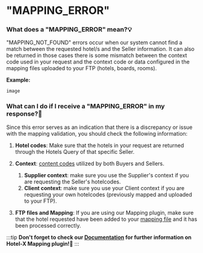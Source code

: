 ﻿---
sidebar_position: 21
---

# "MAPPING_ERROR"

### What does a "MAPPING_ERROR" mean?💡
"MAPPING_NOT_FOUND" errors occur when our system cannot find a match between the requested hotel/s and the Seller information. It can also be returned in those cases there is some mismatch between the context code used in your request and the context code or data configured in the mapping files uploaded to your FTP (hotels, boards, rooms).

**Example:**

```
image
```

### What can I do if I receive a "MAPPING_ERROR" in my response?🔎
Since this error serves as an indication that there is a discrepancy or issue with the mapping validation, you should check the following information:

1. **Hotel codes**: Make sure that the hotels in your request are returned through the Hotels Query of that specific Seller.
1. **Context**: [content codes](https://knowledge.travelgate.com/hotel-x-credentials) utilized by both Buyers and Sellers.
	1. **Supplier context**: make sure you use the Supplier's context if you are requesting the Seller's hotelcodes.
	1. **Client context**: make sure you use your Client context if you are requesting your own hotelcodes (previously mapped and uploaded to your FTP).

1. **FTP files and Mapping**: If you are using our Mapping plugin, make sure that the hotel requested have been added to your [mapping file](https://docs.travelgatex.com/connectiontypesbuyers/hotel-x/plugins/mapping/) and it has been processed correctly.

:::tip
**Don't forget to check our [Documentation](https://docs.travelgatex.com/connectiontypesbuyers/hotel-x/plugins/mapping/) for further information on Hotel-X Mapping plugin!🚀**
:::